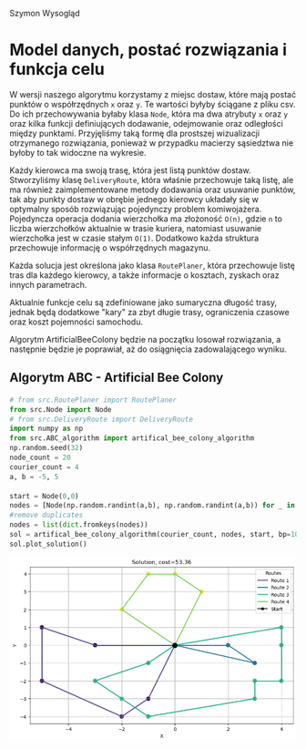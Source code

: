Szymon Wysogląd
# Model danych, postać rozwiązania i funkcja celu

W wersji naszego algorytmu korzystamy z miejsc dostaw, które mają postać punktów o współrzędnych ```x``` oraz ```y```. Te wartości byłyby ściągane z pliku csv. Do ich przechowywania byłaby klasa ```Node```, która ma dwa atrybuty ```x``` oraz ```y``` oraz kilka funkcji definiujących dodawanie, odejmowanie oraz odległości między punktami. Przyjęliśmy taką formę dla prostszej wizualizacji otrzymanego rozwiązania, ponieważ w przypadku macierzy sąsiedztwa nie byłoby to tak widoczne na wykresie.

Każdy kierowca ma swoją trasę, która jest listą punktów dostaw. Stworzyliśmy klasę ```DeliveryRoute```, która właśnie przechowuje taką listę, ale ma również zaimplementowane metody dodawania oraz usuwanie punktów, tak aby punkty dostaw w obrębie jednego kierowcy układały się w optymalny sposób rozwiązując pojedynczy problem komiwojażera. Pojedyncza operacja dodania wierzchołka ma złożoność ```O(n)```, gdzie ```n``` to liczba wierzchołków aktualnie w trasie kuriera, natomiast usuwanie wierzchołka jest w czasie stałym ```O(1)```. Dodatkowo każda struktura przechowuje informację o współrzędnych magazynu.

Każda solucja jest określona jako klasa ```RoutePlaner```, która przechowuje listę tras dla każdego kierowcy, a także informacje o kosztach, zyskach oraz innych parametrach.

Aktualnie funkcje celu są zdefiniowane jako sumaryczna długość trasy, jednak będą dodatkowe "kary" za zbyt długie trasy, ograniczenia czasowe oraz koszt pojemności samochodu. 

Algorytm ArtificialBeeColony będzie na początku losował rozwiązania, a następnie będzie je poprawiał, aż do osiągnięcia zadowalającego wyniku.


## Algorytm ABC - Artificial Bee Colony

```python
# from src.RoutePlaner import RoutePlaner
from src.Node import Node
# from src.DeliveryRoute import DeliveryRoute
import numpy as np
from src.ABC_algorithm import artifical_bee_colony_algorithm
np.random.seed(32)
node_count = 20
courier_count = 4
a, b = -5, 5

start = Node(0,0)
nodes = [Node(np.random.randint(a,b), np.random.randint(a,b)) for _ in range(node_count)]
#remove duplicates
nodes = list(dict.fromkeys(nodes))
sol = artifical_bee_colony_algorithm(courier_count, nodes, start, bp=100, mcn=1000, p=10, employed_bees_ratio=0.5)
sol.plot_solution()
```

<div style="text-align: center;">
  <img src="plot.png" alt="Plot" />
</div>